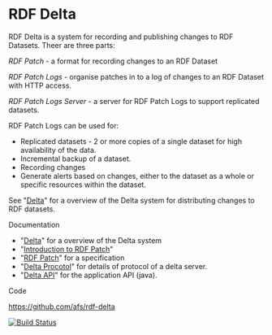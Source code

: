# RDF Delta

RDF Delta is a system for recording and publishing changes to RDF
Datasets. Theer are three parts:

<div style="left-margin: 100px">

_RDF Patch_ -  a format for recording changes to an RDF Dataset

_RDF Patch Logs_ - organise patches in to a log of changes 
to an RDF Dataset with HTTP access. 

_RDF Patch Logs Server_ - a server for RDF Patch Logs to support
replicated datasets.
</div>

RDF Patch Logs can be used for:

* Replicated datasets - 2 or more copies of a single dataset for high
availability of the data.
* Incremental backup of a dataset.
* Recording changes 
* Generate alerts based on changes, either to the dataset as a whole or
specific resources within the dataset.

See "[Delta](delta.md)" for a overview of the Delta system for
distributing changes to RDF datasets. 

Documentation

* "[Delta](delta.md)" for a overview of the Delta system
* "[Introduction to RDF Patch](rdf-patch-intro.md)"
* "[RDF Patch](rdf-patch.md)" for a specification
* "[Delta Procotol](delta-protocol.md)" for details of protocol of a delta server.
* "[Delta API](delta-api.md)" for the application API (java).

Code

https://github.com/afs/rdf-delta

[![Build Status](https://api.travis-ci.org/afs/rdf-delta.svg.png)](https://travis-ci.org/afs/rdf-delta)
